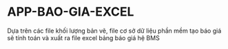 # APP-BAO-GIA-EXCEL
Dựa trên các file khối lượng bản vẽ, file cơ sở dữ liệu phần mềm tạo báo giá sẽ tính toán và xuất ra file excel bảng báo giá hệ BMS
